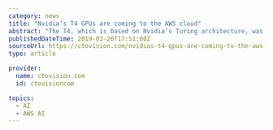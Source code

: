 ```yaml
---
category: news
title: "Nvidia’s T4 GPUs are coming to the AWS cloud"
abstract: "The T4, which is based on Nvidia’s Turing architecture, was specifically optimized for running AI models. The T4 will be supported by the EC2 compute service and the Amazon Elastic Container Service for Kubernetes. “NVIDIA and AWS have worked together ..."
publishedDateTime: 2019-03-26T17:51:00Z
sourceUrl: https://ctovision.com/nvidias-t4-gpus-are-coming-to-the-aws-cloud/
type: article

provider:
  name: ctovision.com
  id: ctovisioncom

topics:
  - AI
  - AWS AI
---
```

